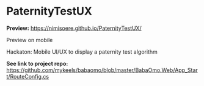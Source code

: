 # PaternityTestUX

**Preview:** https://nimisoere.github.io/PaternityTestUX/

Preview on mobile

Hackaton: Mobile UI/UX to display a paternity test algorithm

**See link to project repo:** https://github.com/mykeels/babaomo/blob/master/BabaOmo.Web/App_Start/RouteConfig.cs
